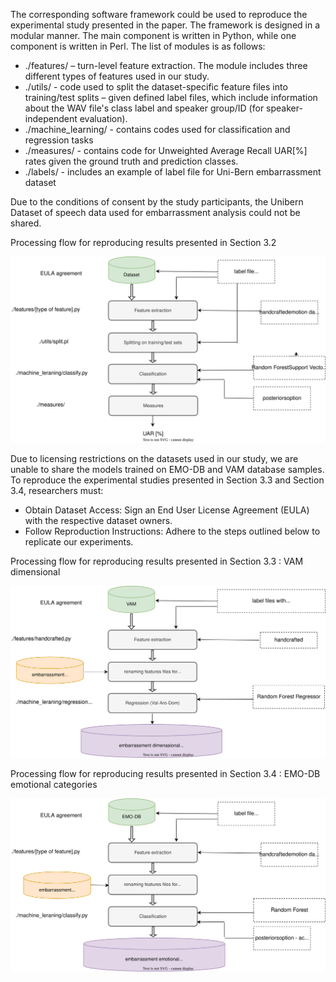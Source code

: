 The corresponding software framework could be used to reproduce the experimental study presented in the paper. The framework is designed in a modular manner. The main component is written in Python, while one component is written in Perl. The list of modules is as follows:
- ./features/ – turn-level feature extraction. The module includes three different types of features used in our study.
- ./utils/ - code used to split the dataset-specific feature files into training/test splits – given defined label files, which include information about the WAV file's class label and speaker group/ID (for speaker-independent evaluation).
- ./machine_learning/ - contains codes used for classification and regression tasks
- ./measures/ - contains code for Unweighted Average Recall UAR[%] rates given the ground truth and prediction classes.
- ./labels/ - includes an example of label file for Uni-Bern embarrassment dataset

Due to the conditions of consent by the study participants, the Unibern Dataset of speech data used for embarrassment analysis could not be shared.

Processing flow for reproducing results presented in Section 3.2 

![Text](main.svg)

Due to licensing restrictions on the datasets used in our study, we are unable to share the models trained on EMO-DB and VAM database samples. To reproduce the experimental studies presented in Section 3.3 and Section 3.4, researchers must:
- Obtain Dataset Access: Sign an End User License Agreement (EULA) with the respective dataset owners.
- Follow Reproduction Instructions: Adhere to the steps outlined below to replicate our experiments.

Processing flow for reproducing results presented in Section 3.3 : VAM dimensional 

![Text](VAM.svg)

Processing flow for reproducing results presented in Section 3.4 : EMO-DB emotional categories

![Text](EMO_DB.svg)


